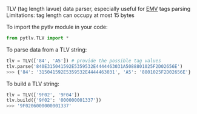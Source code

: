 TLV (tag length lavue) data parser, especially useful for [EMV](http://emvco.com) tags parsing
Limitations: tag length can occupy at most 15 bytes

To import the pytlv module in your code:
```python
from pytlv.TLV import *

```

To parse data from a TLV string:
```python
tlv = TLV(['84', 'A5']) # provide the possible tag values
tlv.parse('840E315041592E5359532E4444463031A5088801025F2D02656E')
>>> {'84': '315041592E5359532E4444463031', 'A5': '8801025F2D02656E'}

```

To build a TLV string:
```python
tlv = TLV(['9F02', '9F04'])
tlv.build({'9f02': '000000001337'})
>>> '9F0206000000001337'

```

